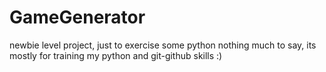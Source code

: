 # GameGenerator
newbie level project, just to exercise some python
nothing much to say, its mostly for training my python and git-github skills :)
